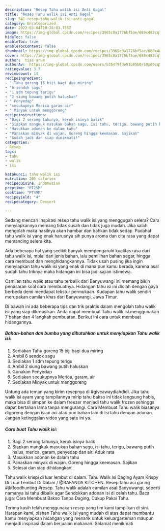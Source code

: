 ```yaml
---
description: "Resep Tahu walik isi Anti Gagal"
title: "Resep Tahu walik isi Anti Gagal"
slug: 541-resep-tahu-walik-isi-anti-gagal
category: Uncategorized
date: 2022-03-04T10:28:03.755Z
image: https://img-global.cpcdn.com/recipes/3965c0a1776bf5ae/680x482cq70/tahu-walik-isi-foto-resep-utama.jpg
hideToc: false
enableToc: true
enableTocContent: false
thumbnail: https://img-global.cpcdn.com/recipes/3965c0a1776bf5ae/680x482cq70/tahu-walik-isi-foto-resep-utama.jpg
cover: https://img-global.cpcdn.com/recipes/3965c0a1776bf5ae/680x482cq70/tahu-walik-isi-foto-resep-utama.jpg
author:  tias arum
authorAv:  https://img-global.cpcdn.com/users/b354f9fde91b85b0/60x60cq50/avatar.jpg
ratingvalue: 3.7
reviewcount: 14
recipeingredient:
- " Tahu goreng 15 biji bagi dua miring"
- "6 sendok sagu"
- "1 sdm tepung terigu"
- "2 siung bawang putih haluskan"
- " Penyedap"
- "secukupnya Merica garam air"
- " Minyak untuk menggoreng"
recipeinstructions:
- "Bagi 2 serong tahunya, kerok isinya balik"
- "Siapkan mangkuk masukan bahan sagu, isi tahu, terigu, bawang putih halus, merica, garam, penyedap dan air. Aduk rata"
- "Masukkan adonan ke dalam tahu"
- "Panaskan minyak di wajan. Goreng hingga keemasan. Sajikan"
- "Sudah jadi dan siap dinikmati!"
categories:
- Resep
tags:
- tahu
- walik
- isi

katakunci: tahu walik isi 
nutrition: 205 calories
recipecuisine: Indonesian
preptime: "PT25M"
cooktime: "PT49M"
recipeyield: "4"
recipecategory: Dessert

---
```



Sedang mencari inspirasi resep tahu walik isi yang menggugah selera? Cara menyiapkannya memang tidak susah dan tidak juga mudah. Jika salah mengolah maka hasilnya akan hambar dan bahkan tidak sedap. Padahal tahu walik isi yang enak harusnya sih punya aroma dan cita rasa yang dapat memancing selera kita.


Ada beberapa hal yang sedikit banyak mempengaruhi kualitas rasa dari tahu walik isi, mulai dari jenis bahan, lalu pemilihan bahan segar, hingga cara membuat dan menghidangkannya. Tidak usah pusing jika ingin menyiapkan tahu walik isi yang enak di mana pun kamu berada, karena asal sudah tahu triknya maka hidangan ini bisa jadi sajian istimewa.

Camilan tahu walik atau tahu terbalik dari Banyuwangi ini memang bikin penasaran soal cara membuatnya. Hidangan tahu isi ini diolah dengan gaya berbeda demi mendapat tekstur permukaan. Kudapan tahu walik sendiri merupakan camilan khas dari Banyuwangi, Jawa Timur.


Di bawah ini ada beberapa tips dan trik praktis dalam mengolah tahu walik isi yang siap dikreasikan. Anda dapat membuat Tahu walik isi menggunakan 7 bahan dan 4 langkah pembuatan. Berikut ini cara untuk membuat hidangannya.

<!--inarticleads1-->

##### Bahan-bahan dan bumbu yang dibutuhkan untuk menyiapkan Tahu walik isi:

1. Sediakan  Tahu goreng 15 biji bagi dua miring
1. Ambil 6 sendok sagu
1. Sediakan 1 sdm tepung terigu
1. Ambil 2 siung bawang putih haluskan
1. Gunakan  Penyedap
1. Sediakan secukupnya Merica, garam, air
1. Sediakan  Minyak untuk menggoreng


Untung ada teman yang kirim resepnya di #giveawaydiahdidi. Jika tahu walik isi ayam yang tampilannya mirip tahu bakso ini tidak langsung habis, maka bisa di simpan ke dalam freezer menjadi tahu walik frozen sehingga dapat bertahan lama tanpa mengurangi. Cara Membuat Tahu walik biasanya digoreng dengan isian aci atau pun bahan lain di Isi tahu dengan adonan. Jangan ketinggalan video yang satu ini ya. 

<!--inarticleads2-->

##### Cara buat Tahu walik isi:

1. Bagi 2 serong tahunya, kerok isinya balik
1. Siapkan mangkuk masukan bahan sagu, isi tahu, terigu, bawang putih halus, merica, garam, penyedap dan air. Aduk rata
1. Masukkan adonan ke dalam tahu
1. Panaskan minyak di wajan. Goreng hingga keemasan. Sajikan
1. Selesai dan siap dihidangkan!

Tahu walik krispi di luar lembut di dalam. Tahu Walik Isi Daging Ayam Krispy Di Luar Lembut Di Dalam / @RAFANDA KITCHEN. Resep tahu aci garing #jktfoodhunting #resep. Tahu walik adalah camilan asal Banyuwangi, seperti namanya isi tahu dibalik agar Sendokkan adonan isi di celah tahu. Baca juga: Cara Membuat Bakso Tanpa Daging, Cukup Pakai Tahu. 

Terima kasih telah menggunakan resep yang tim kami tampilkan di sini. Harapan kami, olahan Tahu walik isi yang mudah di atas dapat membantu kamu menyiapkan hidangan yang menarik untuk keluarga/teman maupun menjadi inspirasi dalam berjualan makanan. Selamat menikmati
